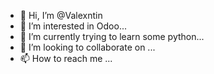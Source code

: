 - 👋 Hi, I’m @Valexntin
- 👀 I’m interested in Odoo...
- 🌱 I’m currently trying to learn some python...
- 💞️ I’m looking to collaborate on ...
- 📫 How to reach me ...

<!---
Valexntin/Valexntin is a ✨ special ✨ repository because its `README.md` (this file) appears on your GitHub profile.
You can click the Preview link to take a look at your changes.
--->
